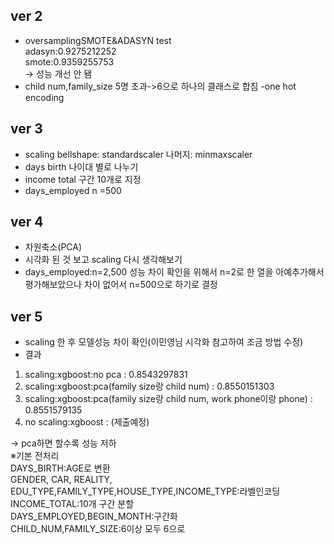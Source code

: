 ## ver 2
- oversamplingSMOTE&ADASYN test<br>
adasyn:0.9275212252<br>
smote:0.9359255753<br>
-> 성능 개선 안 됌
- child num,family_size
5명 초과->6으로 하나의 클래스로 합침
-one hot encoding

## ver 3
- scaling
bellshape: standardscaler
나머지: minmaxscaler
- days birth
나이대 별로 나누기
- income total
구간 10개로 지정
- days_employed
n =500

## ver 4
- 차원축소(PCA)
- 시각화 된 것 보고 scaling 다시 생각해보기
- days_employed:n=2,500 성능 차이 확인을 위해서
n=2로 한 열을 아예추가해서 평가해보았으나 차이 없어서 n=500으로 하기로 결정

## ver 5
- scaling 한 후 모델성능 차이 확인(이민영님 시각화 참고하여 조금 방법 수정)
- 결과
1. scaling:xgboost:no pca : 0.8543297831
2. scaling:xgboost:pca(family size랑 child num) : 0.8550151303
3. scaling:xgboost:pca(family size랑 child num, work phone이랑 phone) : 	0.8551579135	
4. no scaling:xgboost : (제출예정) <br>

-> pca하면 할수록 성능 저하<br>
※기본 전처리<br>
DAYS_BIRTH:AGE로 변환<br>
GENDER, CAR, REALITY, EDU_TYPE,FAMILY_TYPE,HOUSE_TYPE,INCOME_TYPE:라벨인코딩<br>
INCOME_TOTAL:10개 구간 분할<br>
DAYS_EMPLOYED,BEGIN_MONTH:구간화<br>
CHILD_NUM,FAMILY_SIZE:6이상 모두 6으로<br>
